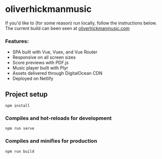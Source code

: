 # oliverhickmanmusic

If you'd like to (for some reason) run locally, follow the instructions below. The current build can been seen at [oliverhickmanmusic.com](https://oliverhickmanmusic.com)  
### Features:
- SPA built with Vue, Vuex, and Vue Router
- Responsive on all screen sizes
- Score previews with PDF.js
- Music player built with Plyr
- Assets delivered through DigitalOcean CDN
- Deployed on Netlify
    

## Project setup
```
npm install
```

### Compiles and hot-reloads for development
```
npm run serve
```

### Compiles and minifies for production
```
npm run build
```
